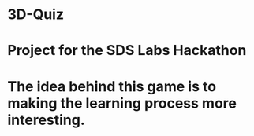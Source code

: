 # 3D-Quiz
# Project for the SDS Labs Hackathon
# The idea behind this game is to making the learning process more interesting. 
